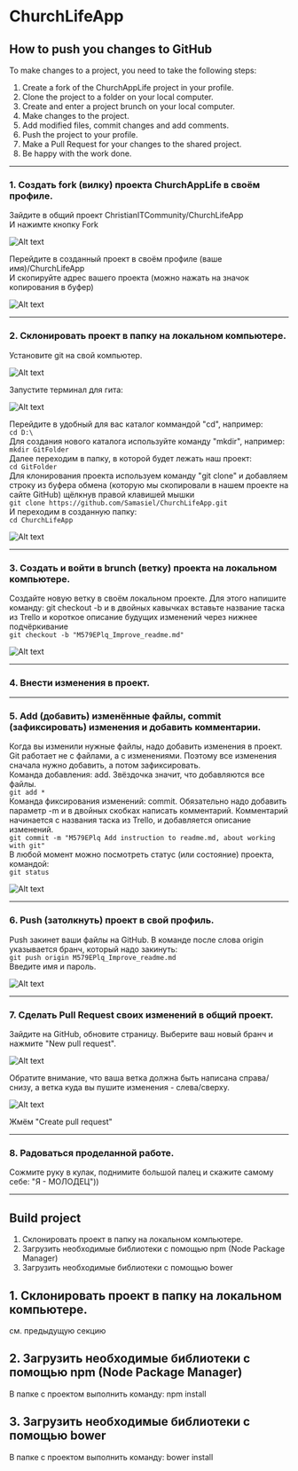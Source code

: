 # ChurchLifeApp  

## How to push you changes to GitHub

To make changes to a project, you need to take the following steps:
1. Create a fork of the ChurchAppLife project in your profile.
2. Clone the project to a folder on your local computer.
3. Create and enter a project brunch on your local computer.
4. Make changes to the project.
5. Add modified files, commit changes and add comments.
6. Push the project to your profile.
7. Make a Pull Request for your changes to the shared project.
8. Be happy with the work done.
***
### 1. Создать fork (вилку) проекта ChurchAppLife в своём профиле.  
Зайдите в общий проект ChristianITCommunity/ChurchLifeApp  
И нажимте кнопку Fork
  
![Alt text](/docs/images_for_readme/1.jpg?raw=true "Fork main project")   

Перейдите в созданный проект в своём профиле (ваше имя)/ChurchLifeApp  
И скопируйте адрес вашего проекта (можно нажать на значок копирования в буфер)  

![Alt text](/docs/images_for_readme/2.jpg?raw=true "Copy git adress")   

***
### 2. Склонировать проект в папку на локальном компьютере.  
Установите git на свой компьютер.  

![Alt text](/docs/images_for_readme/3.jpg?raw=true "Download Git")   

Запустите терминал для гита:  

![Alt text](/docs/images_for_readme/4.jpg?raw=true "Git in PowerShell")   

Перейдите в удобный для вас каталог коммандой "cd", например:  
`cd D:\`   
Для создания нового каталога используйте команду "mkdir", например:  
`mkdir GitFolder`  
Далее переходим в папку, в которой будет лежать наш проект:  
`cd GitFolder`  
Для клонирования проекта используем команду "git clone" и добавляем строку из буфера обмена (которую мы скопировали в нашем проекте на сайте GitHub) щёлкнув правой клавишей мышки  
`git clone https://github.com/Samasiel/ChurchLifeApp.git`  
И переходим в созданную папку:  
`cd ChurchLifeApp`  

![Alt text](/docs/images_for_readme/5.jpg?raw=true "Git clone")   

***
### 3. Создать и войти в brunch (ветку) проекта на локальном компьютере.  
Создайте новую ветку в своём локальном проекте. Для этого напишите команду: git checkout -b и в двойных кавычках вставьте название таска из Trello и короткое описание будущих изменений через нижнее подчёркивание  
`git checkout -b "M579EPlq_Improve_readme.md"`  

![Alt text](/docs/images_for_readme/61.jpg?raw=true "New brunch")  

***
### 4. Внести изменения в проект.  
***
### 5. Add (добавить) изменённые файлы, commit (зафиксировать) изменения и добавить комментарии.  
Когда вы изменили нужные файлы, надо добавить изменения в проект. Git работает не с файлами, а с изменениями. Поэтому все изменения сначала нужно добавить, а потом зафиксировать.  
Команда добавления: add. Звёздочка значит, что добавляются все файлы.  
`git add *`  
Команда фиксирования изменений: commit. Обязательно надо добавить параметр -m и в двойных скобках написать комментарий. Комментарий начинается с названия таска из Trello, и добавляется описание изменений.  
`git commit -m "M579EPlq Add instruction to readme.md, about working with git"`  
В любой момент можно посмотреть статус (или состояние) проекта, командой:  
`git status`  

![Alt text](/docs/images_for_readme/6.jpg?raw=true "Git add and commit")   

***
### 6. Push (затолкнуть) проект в свой профиль.  
Push закинет ваши файлы на GitHub. В команде после слова origin указывается бранч, который надо закинуть:  
`git push origin M579EPlq_Improve_readme.md`  
Введите имя и пароль.  

![Alt text](/docs/images_for_readme/7.jpg?raw=true "Git push")  

***
### 7. Сделать Pull Request своих изменений в общий проект.  
Зайдите на GitHub, обновите страницу. Выберите ваш новый бранч и нажмите "New pull request".  

![Alt text](/docs/images_for_readme/8.jpg?raw=true "GitHub pull request")  

Обратите внимание, что ваша ветка должна быть написана справа/снизу, а ветка куда вы пушите изменения - слева/сверху.  

![Alt text](/docs/images_for_readme/9.jpg?raw=true "GitHub pull request")  

Жмём "Create pull request"  
***
### 8. Радоваться проделанной работе.  
Сожмите руку в кулак, поднимите большой палец и скажите самому себе: "Я - МОЛОДЕЦ"))  

***
## Build project

1. Склонировать проект в папку на локальном компьютере.
2. Загрузить необходимые библиотеки с помощью npm (Node Package Manager)
3. Загрузить необходимые библиотеки с помощью bower

## 1. Склонировать проект в папку на локальном компьютере.
см. предыдущую секцию

## 2. Загрузить необходимые библиотеки с помощью npm (Node Package Manager)
В папке с проектом выполнить команду:
npm install

## 3. Загрузить необходимые библиотеки с помощью bower
В папке с проектом выполнить команду:
bower install
